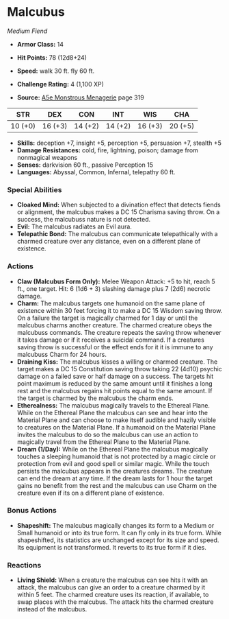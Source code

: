 # Malcubus

*Medium* *Fiend*

- **Armor Class:** 14
- **Hit Points:** 78 (12d8+24)
- **Speed:** walk 30 ft. fly 60 ft.

- **Challenge Rating:** 4 (1,100 XP)
- **Source:** [A5e Monstrous Menagerie](https://enpublishingrpg.com/products/level-up-monstrous-menagerie-a5e) page 319

| STR | DEX | CON | INT | WIS | CHA |
| --- | --- | --- | --- | --- | --- |
| 10 (+0) | 16 (+3) | 14 (+2) | 14 (+2) | 16 (+3) | 20 (+5) |

- **Skills:** deception +7, insight +5, perception +5, persuasion +7, stealth +5
- **Damage Resistances:** cold, fire, lightning, poison; damage from nonmagical weapons
- **Senses:** darkvision 60 ft., passive Perception 15
- **Languages:** Abyssal, Common, Infernal, telepathy 60 ft.

### Special Abilities

- **Cloaked Mind:** When subjected to a divination effect that detects fiends or alignment, the malcubus makes a DC 15 Charisma saving throw. On a success, the malcubuss nature is not detected.
- **Evil:** The malcubus radiates an Evil aura.
- **Telepathic Bond:** The malcubus can communicate telepathically with a charmed creature over any distance, even on a different plane of existence.

### Actions

- **Claw (Malcubus Form Only):** Melee Weapon Attack: +5 to hit, reach 5 ft., one target. Hit: 6 (1d6 + 3) slashing damage plus 7 (2d6) necrotic damage.
- **Charm:** The malcubus targets one humanoid on the same plane of existence within 30 feet  forcing it to make a DC 15 Wisdom saving throw. On a failure  the target is magically charmed for 1 day or until the malcubus charms another creature. The charmed creature obeys the malcubuss commands. The creature repeats the saving throw whenever it takes damage or if it receives a suicidal command. If a creatures saving throw is successful or the effect ends for it  it is immune to any malcubuss Charm for 24 hours.
- **Draining Kiss:** The malcubus kisses a willing or charmed creature. The target makes a DC 15 Constitution saving throw  taking 22 (4d10) psychic damage on a failed save or half damage on a success. The targets hit point maximum is reduced by the same amount until it finishes a long rest  and the malcubus regains hit points equal to the same amount. If the target is charmed by the malcubus  the charm ends.
- **Etherealness:** The malcubus magically travels to the Ethereal Plane. While on the Ethereal Plane  the malcubus can see and hear into the Material Plane and can choose to make itself audible and hazily visible to creatures on the Material Plane. If a humanoid on the Material Plane invites the malcubus to do so  the malcubus can use an action to magically travel from the Ethereal Plane to the Material Plane.
- **Dream (1/Day):** While on the Ethereal Plane  the malcubus magically touches a sleeping humanoid that is not protected by a magic circle or protection from evil and good spell or similar magic. While the touch persists  the malcubus appears in the creatures dreams. The creature can end the dream at any time. If the dream lasts for 1 hour  the target gains no benefit from the rest  and the malcubus can use Charm on the creature even if its on a different plane of existence.

### Bonus Actions

- **Shapeshift:** The malcubus magically changes its form to a Medium or Small humanoid or into its true form. It can fly only in its true form. While shapeshifted, its statistics are unchanged except for its size and speed. Its equipment is not transformed. It reverts to its true form if it dies.

### Reactions

- **Living Shield:** When a creature the malcubus can see hits it with an attack, the malcubus can give an order to a creature charmed by it within 5 feet. The charmed creature uses its reaction, if available, to swap places with the malcubus. The attack hits the charmed creature instead of the malcubus.


